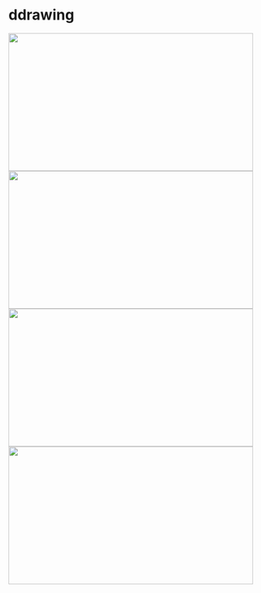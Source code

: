 # ddrawing

<img src="https://user-images.githubusercontent.com/53355258/149602526-54d16cc0-8933-46c2-87e4-4bbc3785161b.gif" width="481" height="271" /> <img src="https://user-images.githubusercontent.com/53355258/149602606-43c3ffda-c367-4f99-8ab3-f3c1248ba2b7.gif" width="481" height="271" />
<img src="https://user-images.githubusercontent.com/53355258/149602227-7b639d48-425c-448e-bbfc-3127b74a0c16.gif" width="481" height="271" /> <img src="https://user-images.githubusercontent.com/53355258/149602257-7d41a0e7-9f50-4e1f-9d44-eb0ce616ae20.png" width="481" height="271" />
